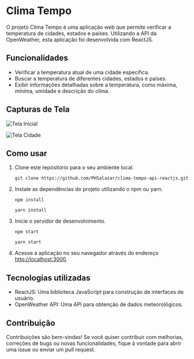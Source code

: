 # Clima Tempo

O projeto Clima Tempo é uma aplicação web que permite verificar a temperatura de cidades, estados e países. Utilizando a API da OpenWeather, esta aplicação foi desenvolvida com ReactJS.

## Funcionalidades

- Verificar a temperatura atual de uma cidade específica.
- Buscar a temperatura de diferentes cidades, estados e países.
- Exibir informações detalhadas sobre a temperatura, como máxima, mínima, umidade e descrição do clima.

## Capturas de Tela

![Tela Inicial](/assets/printstreen.jpg)

![Tela Cidade](/assets/printstreen2.jpg)

## Como usar

1. Clone este repositório para o seu ambiente local.
   ```
   git clone https://github.com/PHSalazar/clima-tempo-api-reactjs.git
   ```

2. Instale as dependências do projeto utilizando o npm ou yarn.
   ```
   npm install
   ```

   ```
   yarn install
   ```

3. Inicie o servidor de desenvolvimento.
   ```
   npm start
   ```

   ```
   yarn start
   ```

4. Acesse a aplicação no seu navegador através do endereço [http://localhost:3000](http://localhost:3000).

## Tecnologias utilizadas

- ReactJS: Uma biblioteca JavaScript para construção de interfaces de usuário.
- OpenWeather API: Uma API para obtenção de dados meteorológicos.

## Contribuição

Contribuições são bem-vindas! Se você quiser contribuir com melhorias, correções de bugs ou novas funcionalidades, fique à vontade para abrir uma issue ou enviar um pull request.